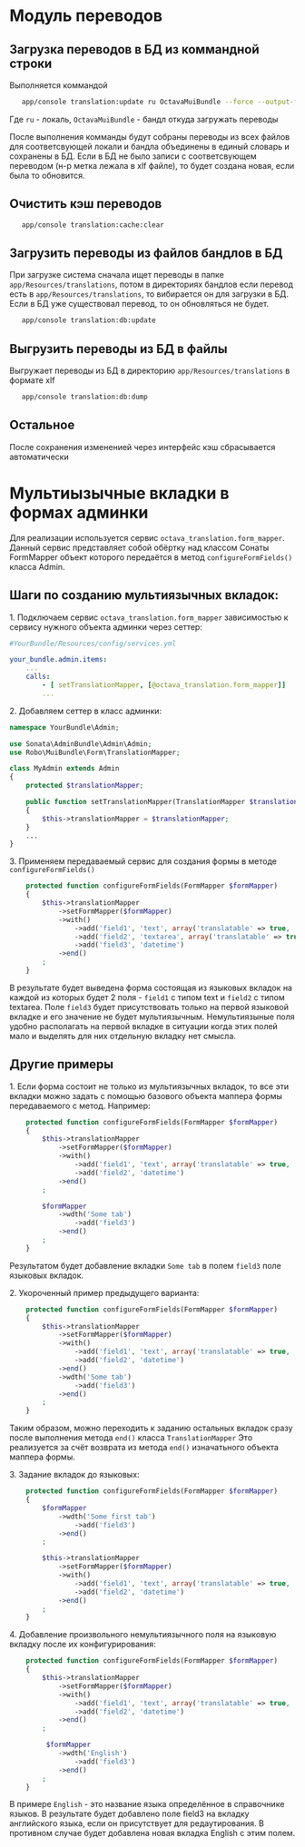 # Модуль переводов

## Загрузка переводов в БД из коммандной строки

Выполняется коммандой

```bash
   app/console translation:update ru OctavaMuiBundle --force --output-format=zdb
```

Где `ru` - локаль, `OctavaMuiBundle` - бандл откуда загружать переводы

После выполнения комманды будут собраны переводы из всех файлов для соответсвующей локали и бандла объединены в единый словарь
и сохранены в БД. Если в БД не было записи с соответсвующем переводом (н-р метка лежала в xlf файле), то будет создана новая, если была
то обновится.

## Очистить кэш переводов

```bash
   app/console translation:cache:clear
```

## Загрузить переводы из файлов бандлов в БД

При загрузке система сначала ищет переводы в папке `app/Resources/translations`, потом в директориях бандлов
если перевод есть в `app/Resources/translations`, то вибирается он для загрузки в БД. Если в БД уже существовал перевод,
то он обновляться не будет.


```bash
   app/console translation:db:update
```

## Выгрузить переводы из БД в файлы
Выгружает переводы из БД в директорию `app/Resources/translations` в формате xlf

```bash
   app/console translation:db:dump
```

## Остальное

После сохранения измененией через интерфейс кэш сбрасывается автоматически

# Мультиызычные вкладки в формах админки

Для реализации используется сервис `octava_translation.form_mapper`. Данный сервис представляет собой обёртку над классом Сонаты FormMapper
объект которого передаётся в метод `configureFormFields()` класса Admin.

## Шаги по созданию мультиязычных вкладок:
1\. Подключаем сервис `octava_translation.form_mapper` зависимостью к сервису нужного объекта админки через сеттер:

```yml
#YourBundle/Resources/config/services.yml

your_bundle.admin.items:
    ...
    calls:
        - [ setTranslationMapper, [@octava_translation.form_mapper]]
        ...
```

2\. Добавляем сеттер в класс админки:

```php
namespace YourBundle\Admin;

use Sonata\AdminBundle\Admin\Admin;
use Robo\MuiBundle\Form\TranslationMapper;

class MyAdmin extends Admin
{
    protected $translationMapper;

    public function setTranslationMapper(TranslationMapper $translationMapper)
    {
        $this->translationMapper = $translationMapper;
    }
	...
}
```

3\. Применяем передаваемый сервис для создания формы в методе `configureFormFields()`

```php
    protected function configureFormFields(FormMapper $formMapper)
    {
        $this->translationMapper
            ->setFormMapper($formMapper)
            ->with()
                ->add('field1', 'text', array('translatable' => true, 'label' => 'Field1', 'required' => false))
                ->add('field2', 'textarea', array('translatable' => true, 'label' => 'Field2'))
                ->add('field3', 'datetime')
            ->end()
        ;
    }
```
В результате будет выведена форма состоящая из языковых вкладок на каждой из которых будет 2 поля -
`field1` с типом text и `field2` с типом textarea. Поле `field3` будет присутствовать только на первой языковой вкладке
и его значение не будет мультиязычным. Немультиязыные поля удобно располагать на первой вкладке в ситуации когда этих
полей мало и выделять для них отдельную вкладку нет смысла.

## Другие примеры
1\. Если форма состоит не только из мультиязычных вкладок, то все эти вкладки можно задать с помощью базового объекта
маппера формы передаваемого с метод. Например:

```php
    protected function configureFormFields(FormMapper $formMapper)
    {
        $this->translationMapper
            ->setFormMapper($formMapper)
            ->with()
                ->add('field1', 'text', array('translatable' => true, 'label' => 'Field1', 'required' => false))
                ->add('field2', 'datetime')
            ->end()
        ;

        $formMapper
			->wdth('Some tab')
				->add('field3')
			->end()
		;
    }
```
Результатом будет добавление вкладки `Some tab` в полем `field3` поле языковых вкладок.

2\. Укороченный пример предыдущего варианта:

```php
    protected function configureFormFields(FormMapper $formMapper)
    {
        $this->translationMapper
            ->setFormMapper($formMapper)
            ->with()
                ->add('field1', 'text', array('translatable' => true, 'label' => 'Field1', 'required' => false))
                ->add('field2', 'datetime')
            ->end()
        	->wdth('Some tab')
        		->add('field3')
        	->end()
        ;
    }
```
Таким образом, можно переходить к заданию остальных вкладок сразу после выполнения метода `end()` класса `TranslationMapper`
Это реализуется за счёт возврата из метода `end()` изначатьного объекта маппера формы.

3\. Задание вкладок до языковых:

```php
    protected function configureFormFields(FormMapper $formMapper)
    {
        $formMapper
            ->wdth('Some first tab')
                ->add('field3')
            ->end()
        ;

        $this->translationMapper
            ->setFormMapper($formMapper)
            ->with()
                ->add('field1', 'text', array('translatable' => true, 'label' => 'Field1', 'required' => false))
                ->add('field2', 'datetime')
            ->end()
        ;
    }
```

4\. Добавление произвольного немультиязычного поля на языковую вкладку после их конфигурирования:

```php
    protected function configureFormFields(FormMapper $formMapper)
    {
        $this->translationMapper
            ->setFormMapper($formMapper)
            ->with()
                ->add('field1', 'text', array('translatable' => true, 'label' => 'Field1', 'required' => false))
                ->add('field2', 'datetime')
            ->end()
        ;

         $formMapper
			->wdth('English')
				->add('field3')
			->end()
		;
    }
```
В примере `English` - это название языка определённое в справочнике языков.
В результате будет добавлено поле field3 на вкладку английского языка, если он присутствует для редаутирования.
В противном случае будет добавлена новая вкладка English с этим полем.